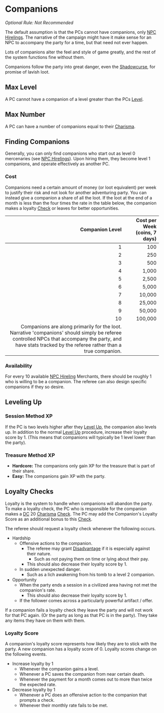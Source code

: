 # Companions

*Optional Rule: Not Recommended*

The default assumption is that the PCs cannot have companions, only [NPC Hirelings](NPC%20Hirelings.md). The narrative of the campaign might have it make sense for an NPC to accompany the party for a time, but that need not ever happen.

Lots of companions alter the feel and style of game greatly, and the rest of the system functions fine without them.

Companions follow the party into great danger, even the [Shadowcurse](../Hazards/Shadowcurse.md), for promise of lavish loot.

## Max Level

A PC cannot have a companion of a level greater than the PCs [Level](../Player%20Characters/Derived%20Statistics/Level.md).

## Max Number

A PC can have a number of companions equal to their [Charisma](../Player%20Characters/Chosen%20Statistics/Charisma.md).

## Finding Companions

Generally, you can only find companions who start out as level 0 mercenaries (see [NPC Hirelings](NPC%20Hirelings.md)). Upon hiring them, they become level 1 companions, and operate effectively as another PC.

### Cost

Companions need a certain amount of money (or loot equivalent) per week to justify their risk and not look for another adventuring party. You can instead give a companion a share of all the loot. If the loot at the end of a month is less than the four times the rate in the table below, the companion makes a loyalty [Check](../Game%20Procedures/Check.md) or leaves for better opportunities.

|Companion Level|Cost per Week (coins, 7 days)|
|--------------:|----------------------------:|
|1|100|
|2|250|
|3|500|
|4|1,000|
|5|2,500|
|6|5,000|
|7|10,000|
|8|25,000|
|9|50,000|
|10|100,000|
|Companions are along primarily for the loot. Narrative 'companions' should simply be referee controlled NPCs that accompany the party, and have stats tracked by the referee rather than a true companion.||

### Availability

For every 10 available [NPC Hireling](NPC%20Hirelings.md) Merchants, there should be roughly 1 who is willing to be a companion. The referee can also design specific companions if they so desire.

## Leveling Up

### Session Method XP

If the PC is two levels higher after they [Level Up](../Player%20Characters/Derived%20Statistics/Level.md#Level%20Up), the companion also levels up. In addition to the normal [Level Up](../Player%20Characters/Derived%20Statistics/Level.md#Level%20Up) procedure, increase their loyalty score by 1. (This means that companions will typically be 1 level lower than the party).

### Treasure Method XP

* **Hardcore:** The companions only gain XP for the treasure that is part of their share.
* **Easy:** The companions gain XP with the party.

## Loyalty Checks

Loyalty is the system to handle when companions will abandon the party. To make a loyalty check, the PC who is responsible for the companion makes a [DC](../Game%20Procedures/DC.md) 20 [Charisma](../Player%20Characters/Chosen%20Statistics/Charisma.md) [Check](../Game%20Procedures/Check.md). The PC may add the Companion's Loyalty Score as an additional bonus to this [Check](../Game%20Procedures/Check.md).

The referee should request a loyalty check whenever the following occurs.

* Hardship
  * Offensive actions to the companion.
    * The referee may grant [Disadvantage](../Game%20Procedures/Dice%20Rolls/Disadvantage.md) if it is especially against their nature.
      * Such as not paying them on time or lying about their pay.
    * This should also decrease their loyalty score by 1.
  * In sudden unexpected danger. 
    * Such as a lich awakening from his tomb to a level 2 companion. 
* Opportunity
  * When the party ends a session in a civilized area having not met the companion's rate.
    * This should also decrease their loyalty score by 1.
  * If the follower comes across a particularly powerful artifact / offer.

If a companion fails a loyalty check they leave the party and will not work for that PC again. (Or the party as long as that PC is in the party). They take any items they have on them with them.

### Loyalty Score

A companion's loyalty score represents how likely they are to stick with the party. A new companion has a loyalty score of 0. Loyalty scores change on the following events.

* Increase loyalty by 1
  * Whenever the companion gains a level.
  * Whenever a PC saves the companion from near certain death.
  * Whenever the payment for a month comes out to more than twice the expected rate.
* Decrease loyalty by 1
  * Whenever a PC does an offensive action to the companion that prompts a check.
  * Whenever their monthly rate fails to be met.
